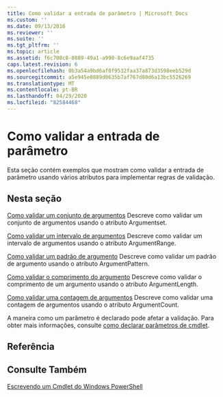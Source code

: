 ```yaml
---
title: Como validar a entrada de parâmetro | Microsoft Docs
ms.custom: ''
ms.date: 09/13/2016
ms.reviewer: ''
ms.suite: ''
ms.tgt_pltfrm: ''
ms.topic: article
ms.assetid: f6c700c8-0889-49a1-a990-8c6e9aaf4735
caps.latest.revision: 6
ms.openlocfilehash: 0b3a54a9bd6af0f9532faa37a873d3598eeb529d
ms.sourcegitcommit: a5e945e0889d0635b7af767d80d6a13bc5526269
ms.translationtype: MT
ms.contentlocale: pt-BR
ms.lasthandoff: 04/29/2020
ms.locfileid: "82584468"
---
```

# <a name="how-to-validate-parameter-input"></a>Como validar a entrada de parâmetro

Esta seção contém exemplos que mostram como validar a entrada de parâmetro usando vários atributos para implementar regras de validação.

## <a name="in-this-section"></a>Nesta seção

[Como validar um conjunto de argumentos](./how-to-validate-an-argument-set.md) Descreve como validar um conjunto de argumentos usando o atributo Argumentset.

[Como validar um intervalo de argumentos](./how-to-validate-an-argument-range.md) Descreve como validar um intervalo de argumentos usando o atributo ArgumentRange.

[Como validar um padrão de argumento](./how-to-validate-an-argument-pattern.md) Descreve como validar um padrão de argumento usando o atributo ArgumentPattern.

[Como validar o comprimento do argumento](./how-to-validate-the-argument-length.md) Descreve como validar o comprimento de um argumento usando o atributo ArgumentLength.

[Como validar uma contagem de argumentos](./how-to-validate-an-argument-count.md) Descreve como validar uma contagem de argumentos usando o atributo ArgumentCount.

A maneira como um parâmetro é declarado pode afetar a validação. Para obter mais informações, consulte [como declarar parâmetros de cmdlet](./how-to-declare-cmdlet-parameters.md).

## <a name="reference"></a>Referência

## <a name="see-also"></a>Consulte Também

[Escrevendo um Cmdlet do Windows PowerShell](./writing-a-windows-powershell-cmdlet.md)
